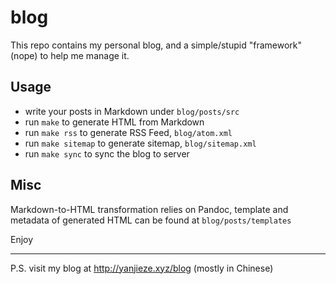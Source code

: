 # blog

This repo contains my personal blog, and a simple/stupid "framework" (nope) to help me manage it.

## Usage

- write your posts in Markdown under `blog/posts/src`
- run `make` to generate HTML from Markdown
- run `make rss` to generate RSS Feed, `blog/atom.xml`
- run `make sitemap` to generate sitemap, `blog/sitemap.xml`
- run `make sync` to sync the blog to server

## Misc

Markdown-to-HTML transformation relies on Pandoc, template and metadata of generated HTML can be found at `blog/posts/templates` 

Enjoy

---

P.S. visit my blog at http://yanjieze.xyz/blog (mostly in Chinese)
